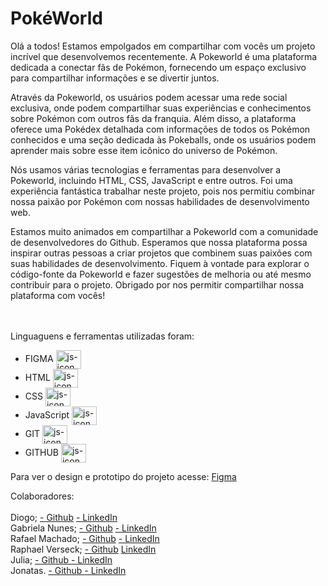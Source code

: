 # PokéWorld

Olá a todos! Estamos empolgados em compartilhar com vocês um projeto incrível que desenvolvemos recentemente. A Pokeworld é uma plataforma dedicada a conectar fãs de Pokémon, fornecendo um espaço exclusivo para compartilhar informações e se divertir juntos.

Através da Pokeworld, os usuários podem acessar uma rede social exclusiva, onde podem compartilhar suas experiências e conhecimentos sobre Pokémon com outros fãs da franquia. Além disso, a plataforma oferece uma Pokédex detalhada com informações de todos os Pokémon conhecidos e uma seção dedicada às Pokeballs, onde os usuários podem aprender mais sobre esse item icônico do universo de Pokémon.

Nós usamos várias tecnologias e ferramentas para desenvolver a Pokeworld, incluindo HTML, CSS, JavaScript e entre outros. Foi uma experiência fantástica trabalhar neste projeto, pois nos permitiu combinar nossa paixão por Pokémon com nossas habilidades de desenvolvimento web.

Estamos muito animados em compartilhar a Pokeworld com a comunidade de desenvolvedores do Github. Esperamos que nossa plataforma possa inspirar outras pessoas a criar projetos que combinem suas paixões com suas habilidades de desenvolvimento. Fiquem à vontade para explorar o código-fonte da Pokeworld e fazer sugestões de melhoria ou até mesmo contribuir para o projeto. Obrigado por nos permitir compartilhar nossa plataforma com vocês!

<br><br>
Linguaguens e ferramentas utilizadas foram:


<ul>
    <li>FIGMA      <img align="center" height="30" width="40" alt="js-icon"   src="https://cdn.jsdelivr.net/gh/devicons/devicon/icons/figma/figma-original.svg">
    <li>HTML       <img align="center" height="30" width="40" alt="js-icon"   src="https://cdn.jsdelivr.net/gh/devicons/devicon/icons/html5/html5-original.svg">
    <li>CSS        <img align="center" height="30" width="40" alt="js-icon"   src="https://cdn.jsdelivr.net/gh/devicons/devicon/icons/css3/css3-original-wordmark.svg">
    <li>JavaScript <img align="center" height="30" width="40" alt="js-icon"   src="https://cdn.jsdelivr.net/gh/devicons/devicon/icons/javascript/javascript-plain.svg">
    <li>GIT        <img align="center" height="30" width="40" alt="js-icon"   src="https://cdn.jsdelivr.net/gh/devicons/devicon/icons/git/git-original.svg">
    <li>GITHUB     <img align="center" height="30" width="40" alt="js-icon"   src="https://cdn.jsdelivr.net/gh/devicons/devicon/icons/github/github-original-wordmark.svg">
</ul>
          
Para ver o design e prototipo do projeto acesse: 
<a align="center" href="https://www.figma.com/file/hwjpR5jFzZZmTMbzzpMZKz/PokeWorld?node-id=0-1&t=b5Q7lqE1ATHROMrG-0">Figma </a></p>

Colaboradores:
<br><br>
Diogo;           <a href="https://github.com/xDGxx">            - Github</a> <a href="https://www.linkedin.com/in/diogo-almeida-885498207/"> - LinkedIn</a>  <br>
Gabriela Nunes;  <a href="https://github.com/GabyNunes17">      - Github</a> <a href="https://www.linkedin.com/in/gabriela-nunes-a4914222b/"> - LinkedIn</a><br>
Rafael Machado; <a href="https://github.com/rafaelmachadobr">  - Github</a> <a href="https://www.linkedin.com/in/rafaelmachadobr/"> - LinkedIn</a> <br> 
Raphael Verseck; <a href="https://github.com/Verseck">          - Github</a> <a href="https://www.linkedin.com/in/raphael-verseck-soleo-dos-santos-b58305207/"> LinkedIn</a><br>
Julia;           <a href="https://github.com/Julialost">   - Github <a href="https://www.linkedin.com/in/julia-silva-85b997231/"> - LinkedIn</a><br>
Jonatas.         <a href="https://github.com/Jonatas-Anjos">    - Github <a href="https://www.linkedin.com/in/jonatas-anjos/"> - LinkedIn</a></a>

